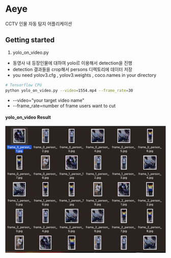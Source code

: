 # Aeye
CCTV 인물 자동 탐지 어플리케이션


## Getting started

1. yolo_on_video.py
 - 동영사 내 등장인물에 대하여 yolo르 이용해서 detection을 진행 
 - detection 결과들을 crop해서 persons 디렉토리에 데이터 저장
 - you need yolov3.cfg , yolov3.weights , coco.names in your directory


```bash
# Tensorflow CPU
python yolo_on_video.py --video=1554.mp4 --frame_rate=30
```
- --video="your target video name"
- --frame_rate=number of frame users want to cut 


#### yolo_on_video Result
<img src='yolo_on_video_example.jpg' />


